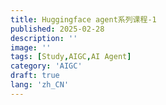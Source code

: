 ```yaml
---
title: Huggingface agent系列课程-1
published: 2025-02-28
description: ''
image: ''
tags: [Study,AIGC,AI Agent]
category: 'AIGC'
draft: true
lang: 'zh_CN'
---
```

